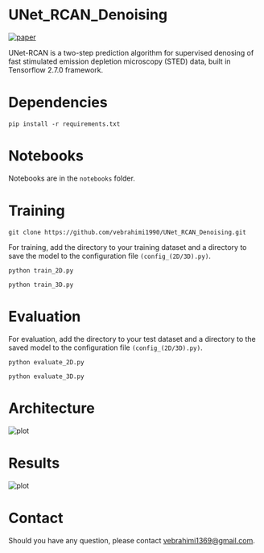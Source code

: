 # UNet_RCAN_Denoising
[![paper](https://img.shields.io/badge/bioRxiv-Paper-brightgreen)](https://www.biorxiv.org/content/biorxiv/early/2023/01/27/2023.01.26.525571.full.pdf)

UNet-RCAN is a two-step prediction algorithm for supervised denosing of fast stimulated emission depletion microscopy (STED) data, built in Tensorflow 2.7.0 framework.

# Dependencies
```
pip install -r requirements.txt
```

# Notebooks
Notebooks are in the ```notebooks``` folder. 

# Training
```
git clone https://github.com/vebrahimi1990/UNet_RCAN_Denoising.git
```

For training, add the directory to your training dataset and a directory to save the model to the configuration file ```(config_(2D/3D).py)```.

```
python train_2D.py
``` 
```
python train_3D.py
```

# Evaluation
For evaluation, add the directory to your test dataset and a directory to the saved model to the configuration file ```(config_(2D/3D).py)```.

```
python evaluate_2D.py
```
```
python evaluate_3D.py
```

# Architecture
![plot](https://github.com/vebrahimi1990/UNet_RCAN_Denoising/blob/master/image%20files/Architecture.png)

# Results
![plot](https://github.com/vebrahimi1990/UNet_RCAN_Denoising/blob/master/image%20files/Results.png)

# Contact
Should you have any question, please contact vebrahimi1369@gmail.com. 
